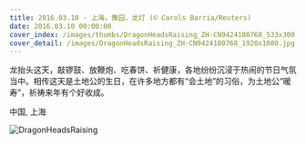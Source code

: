 ```yaml
---
title: 2016.03.10 - 上海，豫园，龙灯 (© Carols Barria/Reuters)
date: 2016.03.10 00:00:00
cover_index: /images/thumbs/DragonHeadsRaising_ZH-CN9424180768_533x300.jpg
cover_detail: /images/DragonHeadsRaising_ZH-CN9424180768_1920x1080.jpg
---
```


龙抬头这天，敲锣鼓、放鞭炮、吃春饼、祈健康，各地纷纷沉浸于热闹的节日气氛当中。相传这天是土地公的生日，在许多地方都有“会土地”的习俗，为土地公“暖寿”，祈祷来年有个好收成。

中国, 上海

![DragonHeadsRaising](/images/DragonHeadsRaising_ZH-CN9424180768_1920x1080.jpg)

